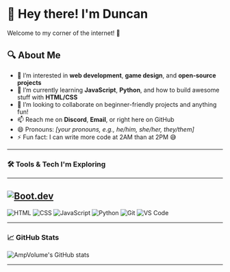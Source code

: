 # 👋 Hey there! I'm Duncan

Welcome to my corner of the internet! 🚀

## 🔍 About Me

- 👀 I’m interested in **web development**, **game design**, and **open-source projects**
- 🌱 I’m currently learning **JavaScript**, **Python**, and how to build awesome stuff with **HTML/CSS**
- 💞️ I’m looking to collaborate on beginner-friendly projects and anything fun!
- 📫 Reach me on **Discord**, **Email**, or right here on GitHub
- 😄 Pronouns: *[your pronouns, e.g., he/him, she/her, they/them]*
- ⚡ Fun fact: I can write more code at 2AM than at 2PM 😅

---

### 🛠️ Tools & Tech I'm Exploring
---
[![Boot.dev](https://img.shields.io/badge/Boot.dev-Learn%20to%20Code-blueviolet?style=flat-square)](https://boot.dev)
---

![HTML](https://img.shields.io/badge/HTML5-E34F26?style=flat&logo=html5&logoColor=white)
![CSS](https://img.shields.io/badge/CSS3-1572B6?style=flat&logo=css3&logoColor=white)
![JavaScript](https://img.shields.io/badge/JavaScript-F7DF1E?style=flat&logo=javascript&logoColor=black)
![Python](https://img.shields.io/badge/Python-3776AB?style=flat&logo=python&logoColor=white)
![Git](https://img.shields.io/badge/Git-F05032?style=flat&logo=git&logoColor=white)
![VS Code](https://img.shields.io/badge/VS%20Code-007ACC?style=flat&logo=visual-studio-code&logoColor=white)

---

### 📈 GitHub Stats

![AmpVolume's GitHub stats](https://github-readme-stats.vercel.app/api?username=AmpVolume&show_icons=true&theme=radical)

---

<!---
AmpVolume/AmpVolume is a ✨ special ✨ repository because its `README.md` (this file) appears on your GitHub profile.
You can click the Preview link to take a look at your changes.
--->

